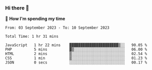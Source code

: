 ### Hi there 👋

🐛 **How I'm spending my time**
<!--START_SECTION:waka-->

```all_time
From: 03 September 2023 - To: 10 September 2023

Total Time: 1 hr 31 mins

JavaScript   1 hr 22 mins    ▓▓▓▓▓▓▓▓▓▓▓▓▓▓▓▓▓▓▓▓▓▓▒░░   90.05 %
PHP          5 mins          ▓▒░░░░░░░░░░░░░░░░░░░░░░░   06.00 %
HTML         2 mins          ▒░░░░░░░░░░░░░░░░░░░░░░░░   02.54 %
CSS          1 min           ▒░░░░░░░░░░░░░░░░░░░░░░░░   01.23 %
JSON         0 secs          ░░░░░░░░░░░░░░░░░░░░░░░░░   00.17 %
```

<!--END_SECTION:waka-->

<!--
**cugel2/cugel2** is a ✨ _special_ ✨ repository because its `README.md` (this file) appears on your GitHub profile.

Here are some ideas to get you started:

- 🔭 I’m currently working on ...
- 🌱 I’m currently learning ...
- 👯 I’m looking to collaborate on ...
- 🤔 I’m looking for help with ...
- 💬 Ask me about ...
- 📫 How to reach me: ...
- 😄 Pronouns: ...
- ⚡ Fun fact: ...
-->
